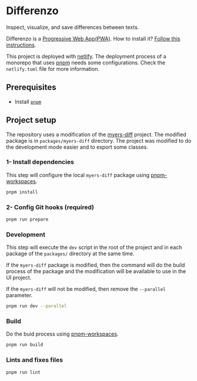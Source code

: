 # Differenzo

Inspect, visualize, and save differences between texts.

Differenzo is a [Progressive Web App(PWA)](https://web.dev/what-are-pwas/). How to install it? [Follow this instructions](https://web.dev/learn/pwa/installation).

This project is deployed with [netlify](https://www.netlify.com). The deployment process of a monorepo that uses [pnpm](https://pnpm.io) needs some configurations. Check the `netlify.toml` file for more information.

## Prerequisites

- Install [`pnpm`](https://pnpm.io)

## Project setup

The repository uses a modification of the [myers-diff](https://github.com/wickedest/myers-diff) project. The modified package is in `packages/myers-diff` directory. The project was modified to do the development mode easier and to export some classes.

### 1- Install dependencies

This step will configure the local `myers-diff` package using [pnpm-workspaces](https://pnpm.io/workspaces).

```bash
pnpm install
```

### 2- Config Git hooks (required)

```bash
pnpm run prepare
```

### Development

This step will execute the `dev` script in the root of the project and in each package of the `packages/` directory at the same time.

If the `myers-diff` package is modified, then the command will do the build process of the package and the modification will be available to use in the UI project.

If the `myers-diff` will not be modified, then remove the `--parallel` parameter.

```bash
pnpm run dev --parallel
```

### Build

Do the buid process using [pnpm-workspaces](https://pnpm.io/workspaces).

```bash
pnpm run build
```

### Lints and fixes files

```bash
pnpm run lint
```
